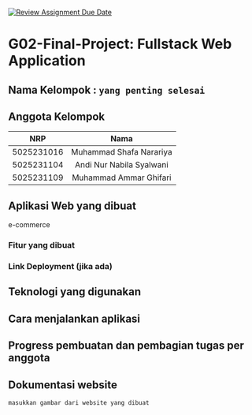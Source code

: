 [![Review Assignment Due Date](https://classroom.github.com/assets/deadline-readme-button-22041afd0340ce965d47ae6ef1cefeee28c7c493a6346c4f15d667ab976d596c.svg)](https://classroom.github.com/a/K32wTABb)
# G02-Final-Project: Fullstack Web Application

## Nama Kelompok : `yang penting selesai`

## Anggota Kelompok
| NRP | Nama |
|:-----------:|:--------:|
| 5025231016  | Muhammad Shafa Narariya  |
| 5025231104  | Andi Nur Nabila Syalwani  |
| 5025231109  | Muhammad Ammar Ghifari  |

## Aplikasi Web yang dibuat
e-commerce

### Fitur yang dibuat

### Link Deployment (jika ada)

## Teknologi yang digunakan

## Cara menjalankan aplikasi

## Progress pembuatan dan pembagian tugas per anggota

## Dokumentasi website
`masukkan gambar dari website yang dibuat`
